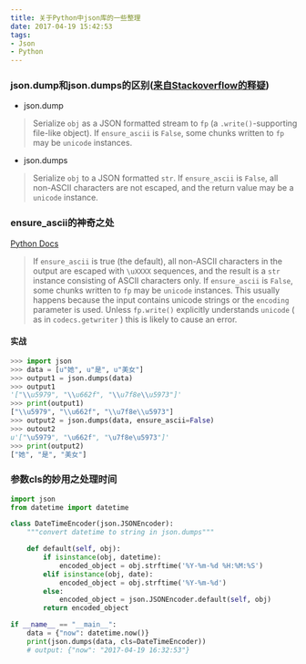 ```yaml
---
title: 关于Python中json库的一些整理
date: 2017-04-19 15:42:53
tags:
- Json
- Python
---
```


### json.dump和json.dumps的区别([来自Stackoverflow的释疑](http://stackoverflow.com/questions/36059194/what-is-the-difference-between-json-dump-and-json-dumps-in-python))
- json.dump
> Serialize ``obj`` as a JSON formatted stream to ``fp`` (a ``.write()``-supporting file-like object).
> If ``ensure_ascii`` is ``False``, some chunks written to ``fp`` may be ``unicode`` instances.

- json.dumps
> Serialize ``obj`` to a JSON formatted ``str``.
> If ``ensure_ascii`` is ``False``, all non-ASCII characters are not escaped, and the return value may be a ``unicode`` instance.

<!--more-->
### ensure_ascii的神奇之处
[Python Docs](https://docs.python.org/2/library/json.html?highlight=ensure_ascii#basic-usage)

> If `ensure_ascii` is true (the default), all non-ASCII characters in the output are escaped with `\uXXXX` sequences, and the result is a `str` instance consisting of ASCII characters only.  If `ensure_ascii` is `False`, some chunks written to `fp` may be `unicode` instances. This usually happens because the input contains unicode strings or the `encoding` parameter is used. Unless `fp.write()` explicitly understands `unicode` ( as in `codecs.getwriter` ) this is likely to cause an error.

#### 实战
```python
>>> import json
>>> data = [u"她", u"是", u"美女"]
>>> output1 = json.dumps(data)
>>> output1
'["\\u5979", "\\u662f", "\\u7f8e\\u5973"]'
>>> print(output1)
["\\u5979", "\\u662f", "\\u7f8e\\u5973"]
>>> output2 = json.dumps(data, ensure_ascii=False)
>>> outout2
u'["\u5979", "\u662f", "\u7f8e\u5973"]'
>>> print(output2)
["她", "是", "美女"]

```

### 参数cls的妙用之处理时间
```python
import json
from datetime import datetime

class DateTimeEncoder(json.JSONEncoder):
    """convert datetime to string in json.dumps"""

    def default(self, obj):
        if isinstance(obj, datetime):
            encoded_object = obj.strftime('%Y-%m-%d %H:%M:%S')
        elif isinstance(obj, date):
            encoded_object = obj.strftime('%Y-%m-%d')
        else:
            encoded_object = json.JSONEncoder.default(self, obj)
        return encoded_object

if __name__ == "__main__":
    data = {"now": datetime.now()}
    print(json.dumps(data, cls=DateTimeEncoder))
    # output: {"now": "2017-04-19 16:32:53"}
```

